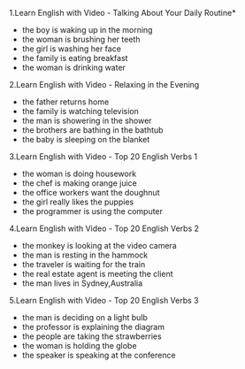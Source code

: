1.Learn English with Video - Talking About Your Daily Routine* 
* the boy is waking up in the morning
* the woman is brushing her teeth
* the girl is washing her face
* the family is eating breakfast
* the woman is drinking water

2.Learn English with Video - Relaxing in the Evening
* the father returns home
* the family is watching television
* the man is showering in the shower
* the brothers are bathing in the bathtub
* the baby is sleeping on the blanket

3.Learn English with Video - Top 20 English Verbs 1
* the woman is doing housework
* the chef is making orange juice
* the office workers want the doughnut
* the girl really likes the puppies
* the programmer is using the computer

4.Learn English with Video - Top 20 English Verbs 2
* the monkey is looking at the video camera
* the man is resting in the hammock
* the traveler is waiting for the train
* the real estate agent is meeting the client
* the man lives in Sydney,Australia

5.Learn English with Video - Top 20 English Verbs 3
* the man is deciding on a light bulb
* the professor is explaining the diagram
* the people are taking the strawberries
* the woman is holding the globe
* the speaker is speaking at the conference
